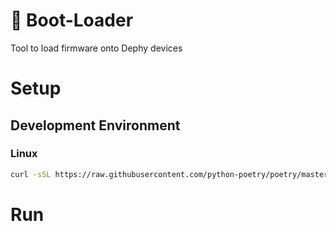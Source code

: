 # 🥾 Boot-Loader
Tool to load firmware onto Dephy devices


# Setup

## Development Environment

### Linux
```bash
curl -sSL https://raw.githubusercontent.com/python-poetry/poetry/master/get-poetry.py | python3 -
```

# Run
